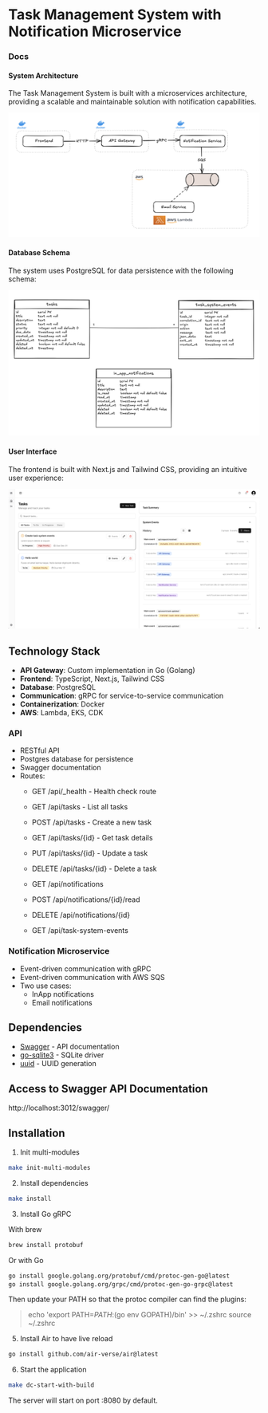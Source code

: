 # Task Management System with Notification Microservice

### Docs
#### System Architecture

The Task Management System is built with a microservices architecture, providing a scalable and maintainable solution with notification capabilities.

![System Architecture](/frontend/public/images/full1.png)

#### Database Schema

The system uses PostgreSQL for data persistence with the following schema:

![Database Schema](/frontend/public//images/full2.png)

#### User Interface

The frontend is built with Next.js and Tailwind CSS, providing an intuitive user experience:

![User Interface](/frontend/public//images/full3.png)

## Technology Stack

- **API Gateway**: Custom implementation in Go (Golang)
- **Frontend**: TypeScript, Next.js, Tailwind CSS
- **Database**: PostgreSQL
- **Communication**: gRPC for service-to-service communication
- **Containerization**: Docker
- **AWS**: Lambda, EKS, CDK


### API

- RESTful API
- Postgres database for persistence
- Swagger documentation
- Routes:
  - GET /api/_health - Health check route

  - GET /api/tasks - List all tasks
  - POST /api/tasks - Create a new task
  - GET /api/tasks/{id} - Get task details
  - PUT /api/tasks/{id} - Update a task
  - DELETE /api/tasks/{id} - Delete a task

  - GET /api/notifications
  - POST /api/notifications/{id}/read
  - DELETE /api/notifications/{id}

  - GET /api/task-system-events

### Notification Microservice

- Event-driven communication with gRPC
- Event-driven communication with AWS SQS
- Two use cases:
  - InApp notifications
  - Email notifications

## Dependencies

- [Swagger](https://github.com/swaggo/swag) - API documentation
- [go-sqlite3](https://github.com/mattn/go-sqlite3) - SQLite driver
- [uuid](https://github.com/google/uuid) - UUID generation

## Access to Swagger API Documentation
http://localhost:3012/swagger/



## Installation

1. Init multi-modules

```bash
make init-multi-modules
```

2. Install dependencies

```bash
make install
```

3. Install Go gRPC

With brew
```bash
brew install protobuf
```

Or with Go
```bash
go install google.golang.org/protobuf/cmd/protoc-gen-go@latest
go install google.golang.org/grpc/cmd/protoc-gen-go-grpc@latest
```

Then update your PATH so that the protoc compiler can find the plugins:

> echo 'export PATH=$PATH:$(go env GOPATH)/bin' >> ~/.zshrc
> source ~/.zshrc

5. Install Air to have live reload

```bash
go install github.com/air-verse/air@latest
```

6. Start the application

```bash
make dc-start-with-build
```

The server will start on port :8080 by default.
